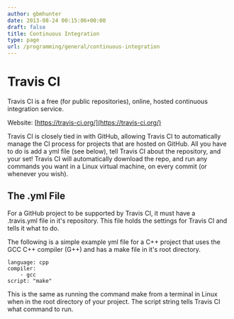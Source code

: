 ```yaml
---
author: gbmhunter
date: 2013-08-24 00:15:06+00:00
draft: false
title: Continuous Integration
type: page
url: /programming/general/continuous-integration
---
```


# Travis CI

Travis CI is a free (for public repositories), online, hosted continuous integration service.

Website: [https://travis-ci.org/](https://travis-ci.org/)

Travis CI is closely tied in with GitHub, allowing Travis CI to automatically manage the CI process for projects that are hosted on GitHub. All you have to do is add a yml file (see below), tell Travis CI about the repository, and your set! Travis CI will automatically download the repo, and run any commands you want in a Linux virtual machine, on every commit (or whenever you wish).

## The .yml File

For a GitHub project to be supported by Travis CI, it must have a .travis.yml file in it's repository. This file holds the settings for Travis CI and tells it what to do.

The following is a simple example yml file for a C++ project that uses the GCC C++ compiler (G++) and has a make file in it's root directory.

```
language: cpp
compiler:
    - gcc
script: "make"
```

This is the same as running the command make from a terminal in Linux when in the root directory of your project. The script string tells Travis CI what command to run.
